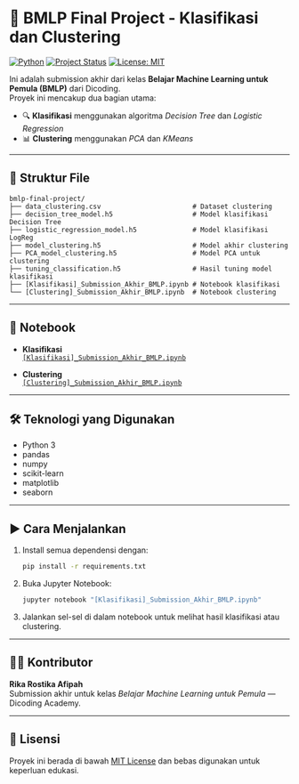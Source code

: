 # 🧠 BMLP Final Project - Klasifikasi dan Clustering

[![Python](https://img.shields.io/badge/Python-3.10-blue.svg)](https://www.python.org/)
[![Project Status](https://img.shields.io/badge/status-selesai-green.svg)]()
[![License: MIT](https://img.shields.io/badge/License-MIT-yellow.svg)](https://opensource.org/licenses/MIT)

Ini adalah submission akhir dari kelas **Belajar Machine Learning untuk Pemula (BMLP)** dari Dicoding.  
Proyek ini mencakup dua bagian utama:

- 🔍 **Klasifikasi** menggunakan algoritma *Decision Tree* dan *Logistic Regression*
- 📊 **Clustering** menggunakan *PCA* dan *KMeans*

---

## 📁 Struktur File

```
bmlp-final-project/
├── data_clustering.csv                       # Dataset clustering
├── decision_tree_model.h5                    # Model klasifikasi Decision Tree
├── logistic_regression_model.h5              # Model klasifikasi LogReg
├── model_clustering.h5                       # Model akhir clustering
├── PCA_model_clustering.h5                   # Model PCA untuk clustering
├── tuning_classification.h5                  # Hasil tuning model klasifikasi
├── [Klasifikasi]_Submission_Akhir_BMLP.ipynb # Notebook klasifikasi
└── [Clustering]_Submission_Akhir_BMLP.ipynb  # Notebook clustering
```

---

## 📓 Notebook

- **Klasifikasi**  
  [`[Klasifikasi]_Submission_Akhir_BMLP.ipynb`](./[Klasifikasi]_Submission_Akhir_BMLP.ipynb)

- **Clustering**  
  [`[Clustering]_Submission_Akhir_BMLP.ipynb`](./[Clustering]_Submission_Akhir_BMLP.ipynb)

---

## 🛠️ Teknologi yang Digunakan

- Python 3
- pandas
- numpy
- scikit-learn
- matplotlib
- seaborn

---

## ▶️ Cara Menjalankan

1. Install semua dependensi dengan:
   ```bash
   pip install -r requirements.txt
   ```

2. Buka Jupyter Notebook:
   ```bash
   jupyter notebook "[Klasifikasi]_Submission_Akhir_BMLP.ipynb"
   ```

3. Jalankan sel-sel di dalam notebook untuk melihat hasil klasifikasi atau clustering.

---

## 👩‍💻 Kontributor

**Rika Rostika Afipah**  
Submission akhir untuk kelas *Belajar Machine Learning untuk Pemula* — Dicoding Academy.

---

## 📄 Lisensi

Proyek ini berada di bawah [MIT License](https://opensource.org/licenses/MIT) dan bebas digunakan untuk keperluan edukasi.
